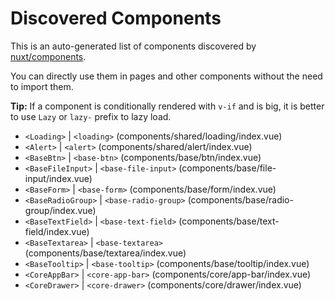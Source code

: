 # Discovered Components

This is an auto-generated list of components discovered by [nuxt/components](https://github.com/nuxt/components).

You can directly use them in pages and other components without the need to import them.

**Tip:** If a component is conditionally rendered with `v-if` and is big, it is better to use `Lazy` or `lazy-` prefix to lazy load.

- `<Loading>` | `<loading>` (components/shared/loading/index.vue)
- `<Alert>` | `<alert>` (components/shared/alert/index.vue)
- `<BaseBtn>` | `<base-btn>` (components/base/btn/index.vue)
- `<BaseFileInput>` | `<base-file-input>` (components/base/file-input/index.vue)
- `<BaseForm>` | `<base-form>` (components/base/form/index.vue)
- `<BaseRadioGroup>` | `<base-radio-group>` (components/base/radio-group/index.vue)
- `<BaseTextField>` | `<base-text-field>` (components/base/text-field/index.vue)
- `<BaseTextarea>` | `<base-textarea>` (components/base/textarea/index.vue)
- `<BaseTooltip>` | `<base-tooltip>` (components/base/tooltip/index.vue)
- `<CoreAppBar>` | `<core-app-bar>` (components/core/app-bar/index.vue)
- `<CoreDrawer>` | `<core-drawer>` (components/core/drawer/index.vue)
